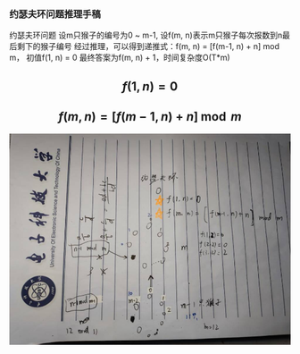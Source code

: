 ### 约瑟夫环问题推理手稿

约瑟夫环问题
设m只猴子的编号为0 ~ m-1, 设f(m, n)表示m只猴子每次报数到n最后剩下的猴子编号
经过推理，可以得到递推式：f(m, n) = [f(m-1, n) + n] mod m， 初值f(1, n) = 0
最终答案为f(m, n) + 1，时间复杂度O(T*m)

## $$f(1,n) = 0$$

## $$f(m,n) = [f(m-1,n)+n] \bmod m$$

![image-20220302172632364](images/image-20220302172632364.png)

